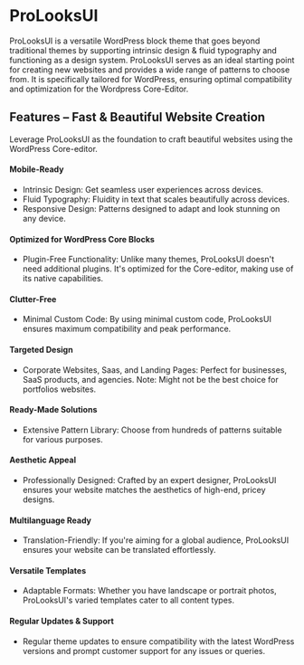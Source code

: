 # ProLooksUI

ProLooksUI is a versatile WordPress block theme that goes beyond traditional themes by supporting intrinsic design & fluid typography and functioning as a design system.
ProLooksUI serves as an ideal starting point for creating new websites and provides a wide range of patterns to choose from. It is specifically tailored for WordPress, ensuring optimal compatibility and optimization for the Wordpress Core-Editor.

## Features – Fast & Beautiful Website Creation

Leverage ProLooksUI as the foundation to craft beautiful websites using the WordPress Core-editor.

#### Mobile-Ready

- Intrinsic Design: Get seamless user experiences across devices.
- Fluid Typography: Fluidity in text that scales beautifully across devices.
- Responsive Design: Patterns designed to adapt and look stunning on any device.

#### Optimized for WordPress Core Blocks

- Plugin-Free Functionality: Unlike many themes, ProLooksUI doesn't need additional plugins. It's optimized for the Core-editor, making use of its native capabilities.

#### Clutter-Free

- Minimal Custom Code: By using minimal custom code, ProLooksUI ensures maximum compatibility and peak performance.

#### Targeted Design

- Corporate Websites, Saas, and Landing Pages: Perfect for businesses, SaaS products, and agencies. Note: Might not be the best choice for portfolios websites.

#### Ready-Made Solutions

- Extensive Pattern Library: Choose from hundreds of patterns suitable for various purposes.

#### Aesthetic Appeal

- Professionally Designed: Crafted by an expert designer, ProLooksUI ensures your website matches the aesthetics of high-end, pricey designs.

#### Multilanguage Ready

- Translation-Friendly: If you're aiming for a global audience, ProLooksUI ensures your website can be translated effortlessly.

#### Versatile Templates

- Adaptable Formats: Whether you have landscape or portrait photos, ProLooksUI's varied templates cater to all content types.

#### Regular Updates & Support

- Regular theme updates to ensure compatibility with the latest WordPress versions and prompt customer support for any issues or queries.
